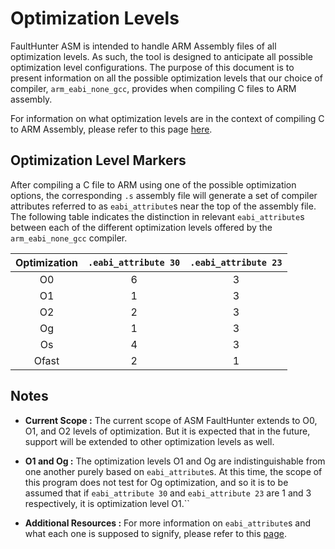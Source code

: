 # Optimization Levels

FaultHunter ASM is intended to handle ARM Assembly files of all optimization levels. As such, the tool is designed to 
anticipate all possible optimization level configurations.
The purpose of this document is to present information on all the possible optimization levels  that our choice of compiler,
`arm_eabi_none_gcc`, provides when compiling C files to ARM assembly.

For information on what optimization levels are in the context of compiling C to ARM Assembly, please refer to this
page [here](https://gcc.gnu.org/onlinedocs/gcc/Optimize-Options.html).

## Optimization Level Markers

After compiling a C file to ARM using one of the possible optimization options, the corresponding `.s` assembly file 
will generate a set of compiler attributes referred to as `eabi_attribute`s near the top of the assembly file. The 
following table indicates the distinction in relevant `eabi_attribute`s between each of the different optimization levels
offered by the `arm_eabi_none_gcc` compiler.

|  Optimization  | `.eabi_attribute 30` | `.eabi_attribute 23` |
|:--------------:|:--------------------:|:--------------------:|
|       O0       |          6           |          3           |
|       O1       |          1           |          3           |
|       O2       |          2           |          3           |
|       Og       |          1           |          3           |
|       Os       |          4           |          3           |
|     Ofast      |          2           |          1           |

## Notes

- **Current Scope :** The current scope of ASM FaultHunter extends to O0, O1, and O2 levels of optimization. But it is
expected that in the future, support will be extended to other optimization levels as well.


- **O1 and Og :** The optimization levels O1 and Og are indistinguishable from one another purely based on `eabi_attribute`s.
At this time, the scope of this program does not test for Og optimization, and so it is to be assumed that if `eabi_attribute 30`
 and `eabi_attribute 23` are 1 and 3 respectively, it is optimization level O1.``


- **Additional Resources :** For more information on `eabi_attribute`s and what each one is supposed to signify, please
refer to this [page](https://github.com/ARM-software/abi-aa/blob/60a8eb8c55e999d74dac5e368fc9d7e36e38dda4/addenda32/addenda32.rst#3371optimization-attributes).